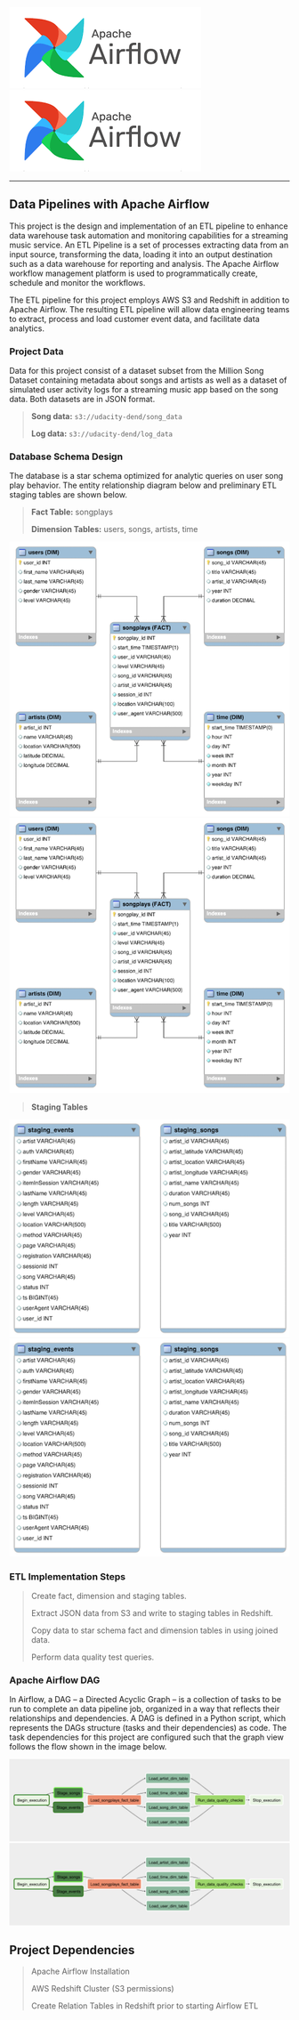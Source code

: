 ![](../png/airflow.png?raw=true)
![ERD](png/airflow.png)

--------------------------------------------

## Data Pipelines with Apache Airflow  

This project is the design and implementation of an ETL pipeline to enhance
data warehouse task automation and monitoring capabilities for a streaming music
service. An ETL Pipeline is a set of processes extracting data from an input
source, transforming the data, loading it into an output destination such as a
data warehouse for reporting and analysis. The Apache Airflow workflow
management platform is used to programmatically create, schedule and monitor the
workflows.  


The ETL pipeline for this project employs AWS S3 and Redshift in addition to
Apache Airflow. The resulting ETL pipeline will allow data engineering teams to
extract, process and load customer event data, and facilitate data analytics.

### Project Data  

Data for this project consist of a dataset subset from the Million Song
Dataset containing metadata about songs and artists as well as a dataset of
simulated user activity logs for a streaming music app based on the song data.
Both datasets are in JSON format.  

> **Song data:** `s3://udacity-dend/song_data`  
>
> **Log data:** `s3://udacity-dend/log_data`

### Database Schema Design  

The database is a star schema optimized for analytic queries on user song play
behavior. The entity relationship diagram below and preliminary ETL
staging tables are shown below.

> **Fact Table:** songplays  
>
> **Dimension Tables:** users, songs, artists, time

![](../png/03-er-diagram-star.png?raw=true)
![ERD](png/03-er-diagram-star.png)


> **Staging Tables**    

![](../png/03-er-diagram-staging.png?raw=true)
![ERD](png/03-er-diagram-staging.png)

### ETL Implementation Steps

> Create fact, dimension and staging tables.  
>  
> Extract JSON data from S3 and write to staging tables in Redshift.  
>   
> Copy data to star schema fact and dimension tables in using joined data.  
>  
> Perform data quality test queries.  

### Apache Airflow DAG    

In Airflow, a DAG – a Directed Acyclic Graph – is a collection of tasks to be
run to complete an data pipeline job, organized in a way that reflects their
relationships and dependencies. A DAG is defined in a Python script, which
represents the DAGs structure (tasks and their dependencies) as code. The task
dependencies for this project are configured such that the graph view
follows the flow shown in the image below.  

![](../png/airflow-etl-dag.png?raw=true)
![ERD](png/airflow-etl-dag.png)

## Project Dependencies  

> Apache Airflow Installation  
>  
> AWS Redshift Cluster (S3 permissions)  
>  
> Create Relation Tables in Redshift prior to starting Airflow ETL  

